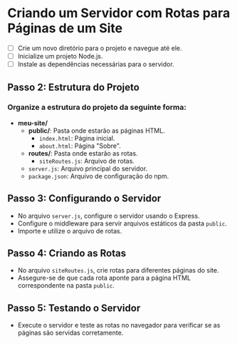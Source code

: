 # Criando um Servidor com Rotas para Páginas de um Site

- [ ] Crie um novo diretório para o projeto e navegue até ele.
- [ ] Inicialize um projeto Node.js.
- [ ] Instale as dependências necessárias para o servidor.

## Passo 2: Estrutura do Projeto

### Organize a estrutura do projeto da seguinte forma:

- **meu-site/**
  - **public/**: Pasta onde estarão as páginas HTML.
    - `index.html`: Página inicial.
    - `about.html`: Página "Sobre".
  - **routes/**: Pasta onde estarão as rotas.
    - `siteRoutes.js`: Arquivo de rotas.
  - `server.js`: Arquivo principal do servidor.
  - `package.json`: Arquivo de configuração do npm.

## Passo 3: Configurando o Servidor

- No arquivo `server.js`, configure o servidor usando o Express.
- Configure o middleware para servir arquivos estáticos da pasta `public`.
- Importe e utilize o arquivo de rotas.

## Passo 4: Criando as Rotas

- No arquivo `siteRoutes.js`, crie rotas para diferentes páginas do site.
- Assegure-se de que cada rota aponte para a página HTML correspondente na pasta `public`.

## Passo 5: Testando o Servidor

- Execute o servidor e teste as rotas no navegador para verificar se as páginas são servidas corretamente.
